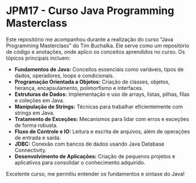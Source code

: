 # JPM17 - Curso Java Programming Masterclass

Este repositório me acompanhou durante a realização do curso "Java Programming Masterclass" do Tim Buchalka. Ele serve como um repositório de código e anotações, onde aplico os conceitos aprendidos no curso. Os tópicos principais incluem:

- **Fundamentos de Java:** Conceitos essenciais como variáveis, tipos de dados, operadores, loops e condicionais.
- **Programação Orientada a Objetos:** Criação de classes, objetos, herança, encapsulamento, polimorfismo e interfaces.
- **Estruturas de Dados:** Implementação e uso de arrays, listas, pilhas, filas e coleções em Java.
- **Manipulação de Strings:** Técnicas para trabalhar eficientemente com strings em Java.
- **Tratamento de Exceções:** Mecanismos para lidar com erros e exceções de forma robusta.
- **Fluxo de Controle e IO:** Leitura e escrita de arquivos, além de operações de entrada e saída.
- **JDBC:** Conexão com bancos de dados usando Java Database Connectivity.
- **Desenvolvimento de Aplicações:** Criação de pequenos projetos e aplicativos para consolidar o conhecimento adquirido.

Excelente curso, me permitiu entender os fundamentos e sintaxe do Java!
